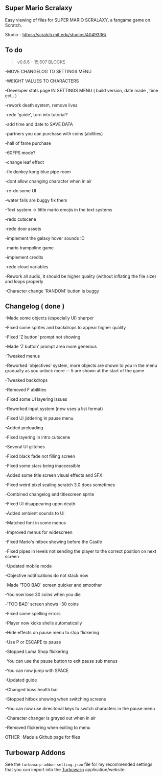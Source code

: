 ## Super Mario Scralaxy
Easy viewing of files for SUPER MARIO SCRALAXY, a fangame game on Scratch.

Studio - https://scratch.mit.edu/studios/4049336/

## To do

> v0.6.6 - 15,607 BLOCKS 

-MOVE CHANGELOG TO SETTINGS MENU

-WEIGHT VALUES TO CHARACTERS

-Developer stats page IN SETTINGS MENU ( build version, date made , time ect.. )

-rework death system, remove lives

-redo 'guide', turn into tutorial?

-add time and date to SAVE DATA

-partners you can purchase with coins (abilities)

-hall of fame purchase

-60FPS mode?

-change leaf effect

-fix donkey kong blue pipe room

-dont allow changing character when in air

-re-do some UI

-water falls are buggy fix them

-Text system 
   -> little mario emojis in the text systems
   
-redo cutscene

-redo door assets

-implement the galaxy hover sounds :D

-mario trampoline game

-implement credits

-redo cloud variables

-Rework all audio, it should be higher quality (without inflating the file size) and loops properly

-Character change 'RANDOM' button is buggy

## Changelog ( done )

-Made some objects (especially UI) sharper

-Fixed some sprites and backdrops to appear higher quality

-Fixed 'Z button' prompt not showing

-Made 'Z button' prompt area more generous

-Tweaked menus

-Reworked 'objectives' system, more objects are shown to you in the menu gradually as you unlock more -- 5 are shown at the start of the game

-Tweaked backdrops

-Removed F abilities

-Fixed some UI layering issues

-Reworked input system (now uses a list format)

-Fixed UI jiddering in pause menu

-Added preloading

-Fixed layering in intro cutscene

-Several UI glitches

-Fixed black fade not filling screen

-Fixed some stars being inaccessible

-Added some title screen visual effects and SFX

-Fixed weird pixel scaling scratch 3.0 does sometimes

-Combined changelog and titlescreen sprite

-Fixed UI disappearing upon death

-Added ambient sounds to UI

-Matched font in some menus

-Improved menus for widescreen

-Fixed Mario's hitbox showing before the Castle

-Fixed pipes in levels not sending the player to the correct position on next screen

-Updated mobile mode

-Objective notifications do not stack now

-Made 'TOO BAD' screen quicker and smoother

-You now lose 30 coins when you die

-'TOO BAD' screen shows -30 coins

-Fixed some spelling errors

-Player now kicks shells automatically

-Hide effects on pause menu to stop flickering

-Use P or ESCAPE to pause

-Stopped Luma Shop flickering

-You can use the pause button to exit pause sub menus

-You can now jump with SPACE

-Updated guide

-Changed boss health bar

-Stopped hitbox showing when switching screens

-You can now use direcitonal keys to switch characters in the pause menu

-Character changer is grayed out when in air

-Removed flickering when exiting to menu

OTHER
-Made a Github page for files

## Turbowarp Addons
See the `turbowarp-addon-setting.json` file for my recommended settings that you can import into the [Turbowarp](https://desktop.turbowarp.org/) application/website.
